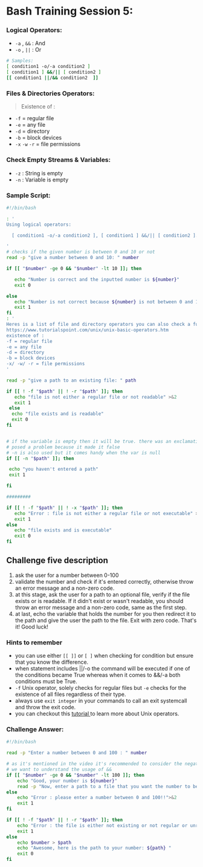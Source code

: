 # Bash Training Session 5:

### Logical Operators:
* `-a` , `&&` : And
* `-o` , `||` : Or
```sh
# Samples:
[ condition1 -o/-a condition2 ]
[ condition1 ] &&/|| [ condition2 ]
[[ condition1 ||/&& condition2  ]]
```

### Files & Directories Operators:
> Existence of :
* `-f` = regular file
* `-e` = any file
* `-d` = directory
* `-b` = block devices
* `-x` `-w` `-r` = file permissions

### Check Empty Streams & Variables:
* `-z` : String is empty 
* `-n` : Variable is empty


### Sample Script:
```sh
#!/bin/bash

: ' 
Using logical operators:

  [ condition1 -o/-a condition2 ], [ condition1 ] &&/|| [ condition2 ]. [[ condition1 ||/&& condition2  ]] 

'
# checks if the given number is between 0 and 10 or not
read -p "give a number between 0 and 10: " number

if [[ "$number" -ge 0 && "$number" -lt 10 ]]; then

   echo "Number is correct and the inputted number is ${number}" 
   exit 0

else 
   echo "Number is not correct because ${number} is not between 0 and 10" >&2
   exit 1
fi
: ' 
Heres is a list of file and directory operators you can also check a full version of them on:
https://www.tutorialspoint.com/unix/unix-basic-operators.htm
existence of :
-f = regular file
-e = any file
-d = directory
-b = block devices
-x/ -w/ -r = file permissions
'

read -p "give a path to an existing file: " path

if [[ ! -f "$path" || ! -r "$path" ]]; then
   echo "file is not either a regular file or not readable" >&2
   exit 1
 else
  echo "file exists and is readable"
  exit 0
fi


# if the variable is empty then it will be true. there was an exclamation mark(!) in the video which 
# posed a problem because it made it false
# -n is also used but it comes handy when the var is null
if [[ -n "$path" ]]; then

 echo "you haven't entered a path"
 exit 1

fi

#########

if [[ ! -f "$path" || ! -x "$path" ]]; then
   echo "Error : file is not either a regular file or not executable" >&2
   exit 1
else
   echo "file exists and is executable"
   exit 0
fi
```

## Challenge five description

1. ask the user for a number between 0-100
2. validate the number and check if it's entered correctly, otherwise throw an error message and a non-zero code.
3. at this stage, ask the user for a path to an optional file, verify if the file exists or is readable. If it didn't exist or wasn't readable, you should throw an error message and a non-zero code, same as the first step.
4. at last, echo the variable that holds the number for you then redirect it to the path and give the user the path to the file. Exit with zero code. That's it! Good luck!

### Hints to remember

- you can use either `[[ ]]` or `[ ]` when checking for condition but ensure that you know the difference.
- when statement includes ||/-o the command will be executed if one of the conditions became True whereas when it comes to &&/-a both conditions must be True.
- `-f` Unix operator, solely checks for regular files but `-e` checks for the existence of all files regardless of their type.
- always use `exit integer` in your commands to call an exit systemcall and throw the exit code.
- you can checkout this [tutorial ](https://www.tutorialspoint.com/unix/unix-basic-operators.htm#)to learn more about Unix operators.

### Challenge Answer:
```sh
#!/bin/bash

read -p "Enter a number between 0 and 100 : " number

# as it's mentioned in the video it's recommended to consider the negative condition but here
# we want to understand the usage of &&
if [[ "$number" -ge 0 && "$number" -lt 100 ]]; then
    echo "Good, your number is ${number}"
    read -p "Now, enter a path to a file that you want the number to be stored in : " path
else 
    echo "Error : please enter a number between 0 and 100!!">&2
    exit 1
fi

if [[ ! -f "$path" || ! -r "$path" ]]; then
    echo "Error : the file is either not existing or not regular or unreadable!!" >&2
    exit 1
else
    echo $number > $path
    echo "Awesome, here is the path to your number: ${path} "
    exit 0
fi 
```




